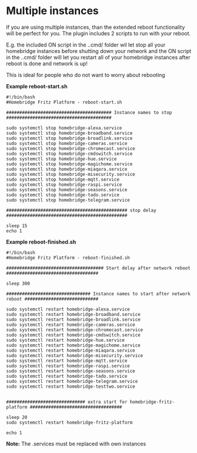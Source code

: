 # Multiple instances

If you are using multiple instances, than the extended reboot functionality will be perfect for you. The plugin includes 2 scripts to run with your reboot. 

E.g. the included ON script in the ..cmd/ folder wil let stop all your homebridge instances before shutting down your network
and the ON script in the ..cmd/ folder will let you restart all of your homebridge instances after reboot is done and network is up!

This is ideal for people who do not want to worry about rebooting

**Example reboot-start.sh**
```
#!/bin/bash
#Homebridge Fritz Platform - reboot-start.sh

######################################## Instance names to stop ########################################

sudo systemctl stop homebridge-alexa.service 
sudo systemctl stop homebridge-broadband.service 
sudo systemctl stop homebridge-broadlink.service 
sudo systemctl stop homebridge-cameras.service 
sudo systemctl stop homebridge-chromecast.service
sudo systemctl stop homebridge-cmdswitch.service 
sudo systemctl stop homebridge-hue.service 
sudo systemctl stop homebridge-magichome.service 
sudo systemctl stop homebridge-miaqara.service 
sudo systemctl stop homebridge-misecurity.service
sudo systemctl stop homebridge-mqtt.service
sudo systemctl stop homebridge-raspi.service 
sudo systemctl stop homebridge-seasons.service 
sudo systemctl stop homebridge-tado.service
sudo systemctl stop homebridge-telegram.service

############################################## stop delay ##############################################

sleep 15
echo 1
```

**Example reboot-finished.sh**
```
#!/bin/bash
#Homebridge Fritz Platform - reboot-finished.sh

##################################### Start delay after network reboot ###################################

sleep 300

################################ Instance names to start after network reboot ############################

sudo systemctl restart homebridge-alexa.service 
sudo systemctl restart homebridge-broadband.service 
sudo systemctl restart homebridge-broadlink.service 
sudo systemctl restart homebridge-cameras.service 
sudo systemctl restart homebridge-chromecast.service
sudo systemctl restart homebridge-cmdswitch.service 
sudo systemctl restart homebridge-hue.service 
sudo systemctl restart homebridge-magichome.service 
sudo systemctl restart homebridge-miaqara.service 
sudo systemctl restart homebridge-misecurity.service
sudo systemctl restart homebridge-mqtt.service
sudo systemctl restart homebridge-raspi.service 
sudo systemctl restart homebridge-seasons.service 
sudo systemctl restart homebridge-tado.service
sudo systemctl restart homebridge-telegram.service
sudo systemctl restart homebridge-testtwo.service 


############################## extra start for homebridge-fritz-platform ###################################

sleep 20
sudo systemctl restart homebridge-fritz-platform

echo 1
```

**Note:** The .services must be replaced with own instances